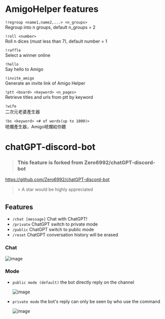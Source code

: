 # AmigoHelper features
`!regroup <name1,name2,...> <n_groups>`</br>
Regroup into n groups, default n_groups = 2

`!roll <number>`</br>
Roll n dices (must less than 7), default number = 1

`!raffle`</br>
Select a winner online

`!hello`</br>
Say hello to Amigo

`!invite_amigo`</br>
Generate an invite link of Amigo Helper

`!ptt <board> <keyword> <n_pages>`</br>
Retrieve titles and urls from ptt by keyword

`!wife`</br>
二次元老婆產生器

`!bs <keyword> <# of words(up to 1000)>`</br>
唬爛產生器，Amigo唬爛給你聽

# chatGPT-discord-bot

> ### This feature is forked from Zero6992/chatGPT-discord-bot
https://github.com/Zero6992/chatGPT-discord-bot
> ⭐️ A star would be highly appreciated

## Features

* `/chat [message]` Chat with ChatGPT!
* `/private` ChatGPT switch to private mode
* `/public`  ChatGPT switch to public  mode
* `/reset`   ChatGPT conversation history will be erased

### Chat

![image](https://user-images.githubusercontent.com/89479282/206497774-47d960cd-1aeb-4fba-9af5-1f9d6ff41f00.gif)
### Mode
* `public mode (default)`  the bot directly reply on the channel

   ![image](https://user-images.githubusercontent.com/89479282/206565977-d7c5d405-fdb4-4202-bbdd-715b7c8e8415.gif)
* `private mode` the bot's reply can only be seen by who use the command

   ![image](https://user-images.githubusercontent.com/89479282/206565873-b181e600-e793-4a94-a978-47f806b986da.gif)

